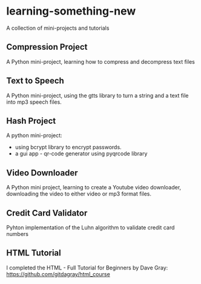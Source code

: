 # learning-something-new
A collection of mini-projects and tutorials

## Compression Project
A Python mini-project, learning how to compress and decompress text files

## Text to Speech
A Python mini-project, using the gtts library to turn a string and a text file into mp3 speech files.

## Hash Project
A python mini-project: 
- using bcrypt library to encrypt passwords. 
- a gui app - qr-code generator using pyqrcode library

## Video Downloader
A Python mini project, learning to create a Youtube video downloader, downloading the video to either video or mp3 format files.

## Credit Card Validator
Pyhton implementation of the Luhn algorithm to validate credit card numbers

## HTML Tutorial
I completed the HTML - Full Tutorial for Beginners by Dave Gray:
https://github.com/gitdagray/html_course
